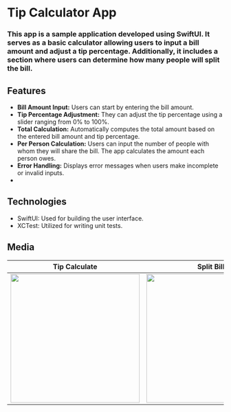 # Tip Calculator App

### This app is a sample application developed using SwiftUI. It serves as a basic calculator allowing users to input a bill amount and adjust a tip percentage. Additionally, it includes a section where users can determine how many people will split the bill.

## Features
- **Bill Amount Input:**  Users can start by entering the bill amount.
- **Tip Percentage Adjustment:** They can adjust the tip percentage using a slider ranging from 0% to 100%.
- **Total Calculation:** Automatically computes the total amount based on the entered bill amount and tip percentage.
- **Per Person Calculation:** Users can input the number of people with whom they will share the bill. The app calculates the amount each person owes.
- **Error Handling:** Displays error messages when users make incomplete or invalid inputs.
- 
## Technologies
- SwiftUI: Used for building the user interface.
- XCTest: Utilized for writing unit tests.

 ## Media

|        Tip Calculate       |        Split Bill        | 
| -------------------------- | ------------------------ | 
| <img src="https://github.com/GulfemmAlbayrak/GulfemAlbayrak_WordWiseApp/assets/101430350/c3cbd52c-784e-43aa-87be-a23cb956cca9" width="300px"> | <img src="https://github.com/GulfemmAlbayrak/GulfemAlbayrak_WordWiseApp/assets/101430350/f0df18f3-754c-47c7-bc0c-61b49c9c3371" width="300px"> |
